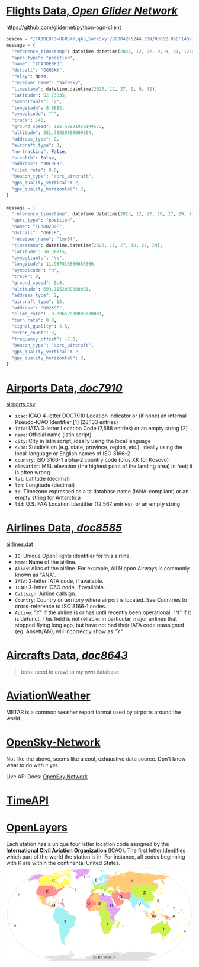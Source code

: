# [Flights Data, _Open Glider Network_](http://wiki.glidernet.org/dev-python)

https://github.com/glidernet/python-ogn-client

```python
beacon = "ICA3DE8F3>OGNSKY,qAS,SafeSky:/090042h5244.30N/00852.09E'140/104/A=001154 !W12! id0C3DE8F3 +000fpm gps2x1"
message = {
  "reference_timestamp": datetime.datetime(2023, 12, 27, 9, 0, 41, 128866),
  "aprs_type": "position",
  "name": "ICA3DE8F3",
  "dstcall": "OGNSKY",
  "relay": None,
  "receiver_name": "SafeSky",
  "timestamp": datetime.datetime(2023, 12, 27, 9, 0, 42),
  "latitude": 52.73835,
  "symboltable": "/",
  "longitude": 8.8682,
  "symbolcode": "'",
  "track": 140,
  "ground_speed": 192.58981928144573,
  "altitude": 351.73920000000004,
  "address_type": 0,
  "aircraft_type": 3,
  "no-tracking": False,
  "stealth": False,
  "address": "3DE8F3",
  "climb_rate": 0.0,
  "beacon_type": "aprs_aircraft",
  "gps_quality_vertical": 2,
  "gps_quality_horizontal": 2,
}

message = {
  "reference_timestamp": datetime.datetime(2023, 12, 27, 10, 27, 29, 711154),
  "aprs_type": "position",
  "name": "FLRD0239F",
  "dstcall": "OGFLR",
  "receiver_name": "lmr64",
  "timestamp": datetime.datetime(2023, 12, 27, 10, 27, 29),
  "latitude": 50.38715,
  "symboltable": "\\",
  "longitude": 11.967016666666666,
  "symbolcode": "n",
  "track": 0,
  "ground_speed": 0.0,
  "altitude": 693.1152000000001,
  "address_type": 2,
  "aircraft_type": 15,
  "address": "D0239F",
  "climb_rate": -0.09652000000000001,
  "turn_rate": 0.0,
  "signal_quality": 4.5,
  "error_count": 3,
  "frequency_offset": -7.0,
  "beacon_type": "aprs_aircraft",
  "gps_quality_vertical": 2,
  "gps_quality_horizontal": 2,
}

```

# [Airports Data, _doc7910_](https://github.com/mborsetti/airportsdata/tree/main)

[airports.csv](./airports.csv)

- `icao`: ICAO 4-letter DOC7910 Location Indicator or (if none) an internal Pseudo-ICAO Identifier [1] (28,133 entries)
- `iata`: IATA 3-letter Location Code (7,588 entries) or an empty string [2]
- `name`: Official name (latin script)
- `city`: City in latin script, ideally using the local language
- `subd`: Subdivision (e.g. state, province, region, etc.), ideally using the local-language or English names of ISO 3166-2
- `country`: ISO 3166-1 alpha-2 country code (plus XK for Kosovo)
- `elevation`: MSL elevation (the highest point of the landing area) in feet; it is often wrong
- `lat`: Latitude (decimal)
- `lon`: Longitude (decimal)
- `tz`: Timezone expressed as a tz database name (IANA-compliant) or an empty string for Antarctica
- `lid`: U.S. FAA Location Identifier (12,567 entries), or an empty string

# [Airlines Data, _doc8585_](https://openflights.org/data.php#airline)

[airlines.dat](./airlines.dat)

- `ID`: Unique OpenFlights identifier for this airline.
- `Name`: Name of the airline.
- `Alias`: Alias of the airline. For example, All Nippon Airways is commonly known as "ANA".
- `IATA`: 2-letter IATA code, if available.
- `ICAO`: 3-letter ICAO code, if available.
- `Callsign`: Airline callsign.
- `Country`: Country or territory where airport is located. See Countries to cross-reference to ISO 3166-1 codes.
- `Active`: "Y" if the airline is or has until recently been operational, "N" if it is defunct. This field is not reliable: in particular, major airlines that stopped flying long ago, but have not had their IATA code reassigned (eg. Ansett/AN), will incorrectly show as "Y".

# [Aircrafts Data, _doc8643_](https://doc8643.com)

> todo: need to crawl to my own database

# [AviationWeather](https://aviationweather.gov/data/api/)

METAR is a common weather report format used by airports around the world.

# [OpenSky-Network](https://opensky-network.org)

Not like the above, seems like a cool, exhaustive data source. Don't know what to do with it yet.

Live API Docs: [OpenSky Network](https://openskynetwork.github.io/opensky-api/)

# [TimeAPI](https://www.timeapi.io/swagger/index.html)

# [OpenLayers](https://openlayers.org/)

Each station has a unique four letter location code assigned by the **International Civil Aviation Organization** (ICAO). The first letter identifies which part of the world the station is in. For instance, all codes beginning with K are within the continental United States.
![World ICAO](ICAO_FirstLetter.svg)
